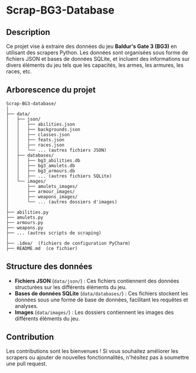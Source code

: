 
# Scrap-BG3-Database

## Description

Ce projet vise à extraire des données du jeu **Baldur's Gate 3 (BG3)** en utilisant des scrapers Python. Les données sont organisées sous forme de fichiers JSON et bases de données SQLite, et incluent des informations sur divers éléments du jeu tels que les capacités, les armes, les armures, les races, etc.

## Arborescence du projet

```plaintext
Scrap-BG3-database/
│
├── data/
│   ├── json/
│   │   ├── abilities.json
│   │   ├── backgrounds.json
│   │   ├── classes.json
│   │   ├── feats.json
│   │   ├── races.json
│   │   └── ... (autres fichiers JSON)
│   ├── databases/
│   │   ├── bg3_abilities.db
│   │   ├── bg3_amulets.db
│   │   ├── bg3_armours.db
│   │   ├── ... (autres fichiers SQLite)
│   └── images/
│       ├── amulets_images/
│       ├── armour_images/
│       ├── weapons_images/
│       └── ... (autres dossiers d'images)
│
├── abilities.py
├── amulets.py
├── armours.py
├── weapons.py
├── ... (autres scripts de scraping)
│
├── .idea/  (fichiers de configuration PyCharm)
├── README.md  (ce fichier)
```

## Structure des données

- **Fichiers JSON** (`data/json/`) : Ces fichiers contiennent des données structurées sur les différents éléments du jeu.
- **Bases de données SQLite** (`data/databases/`) : Ces fichiers stockent les données sous une forme de base de données, facilitant les requêtes et analyses.
- **Images** (`data/images/`) : Les dossiers contiennent les images des différents éléments du jeu.

## Contribution

Les contributions sont les bienvenues ! Si vous souhaitez améliorer les scrapers ou ajouter de nouvelles fonctionnalités, n'hésitez pas à soumettre une pull request.
